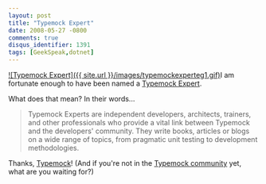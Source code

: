 ```yaml
---
layout: post
title: "Typemock Expert"
date: 2008-05-27 -0800
comments: true
disqus_identifier: 1391
tags: [GeekSpeak,dotnet]
---
```

[![Typemock
Expert]({{ site.url }}/images/typemockexperteg1.gif)](http://www.typemock.com/experts.html)I
am fortunate enough to have been named a [Typemock
Expert](http://www.typemock.com/experts.html).

What does that mean? In their words...

> Typemock Experts are independent developers, architects, trainers, and
> other professionals who provide a vital link between Typemock and the
> developers' community. They write books, articles or blogs on a wide
> range of topics, from pragmatic unit testing to development
> methodologies.

Thanks, [Typemock](http://www.typemock.com)! (And if you're not in the
[Typemock community](http://www.typemock.com/Community.php) yet, what
are you waiting for?)
